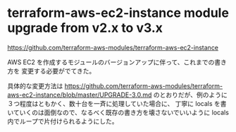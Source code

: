 # terraform-aws-ec2-instance module upgrade from v2.x to v3.x

https://github.com/terraform-aws-modules/terraform-aws-ec2-instance

AWS EC2 を作成するモジュールのバージョンアップに伴って、これまでの書き方を
変更する必要がでてきた。

具体的な変更方法は https://github.com/terraform-aws-modules/terraform-aws-ec2-instance/blob/master/UPGRADE-3.0.md
のとおりだが、例のように３つ程度はともかく、数十台を一斉に処理していた場合に、
丁寧に locals を書いていくのは面倒なので、なるべく既存の書き方を壊さないでいいように
locals 内でループで片付けられるようにした。

